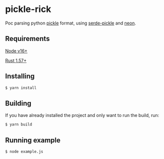 # pickle-rick

Poc parsing python [pickle](https://docs.python.org/3/library/pickle.html) format, using [serde-pickle](https://github.com/birkenfeld/serde-pickle) and [neon](https://neon-bindings.com/).

## Requirements
[Node v16+](https://github.com/nvm-sh/nvm)

[Rust 1.57+](https://rustup.rs/)

## Installing

```sh
$ yarn install
```

## Building

If you have already installed the project and only want to run the build, run:

```sh
$ yarn build
```

## Running example

```sh
$ node example.js
```